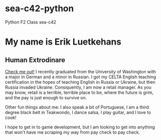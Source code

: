 # sea-c42-python
Python F2 Class sea-c42
# My name is Erik Luetkehans
## Human Extrodinare
[Check me out!](https://www.google.com/webhp?sourceid=chrome-instant&ion=1&espv=2&ie=UTF-8#q=Erik+Luetkehans)
I recently graduated from the University of Washington with a major in
German and a minor in Russian. I got my CELTA English teaching certification
in the hopes of teaching English in Russia or Ukraine, but then Russia
invaded Ukraine. Consiquently, I am now a retail manager. As you may know,
retail is a terrible, terrible place to be, where the future is grim, and the
pay is just enough to survive on.

Other fun things about me: I also speak a bit of Portuguese, I am a third
degree black belt in Teakwondo, I dance salsa, I play guitar, and I love to
cook!

I hope to get in to game development, but I am looking to get into anything
that won't have me scraping my way from pay check to pay check.
